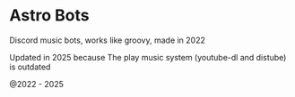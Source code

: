 # Astro Bots
 Discord music bots, works like groovy, made in 2022

Updated in 2025 because
The play music system (youtube-dl  and distube) is outdated

@2022 - 2025
